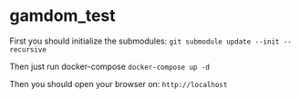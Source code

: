 # gamdom_test

First you should initialize the submodules:
`git submodule update --init --recursive`

Then just run docker-compose
`docker-compose up -d`

Then you should open your browser on:
`http://localhost`
